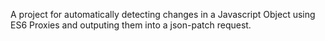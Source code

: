A project for automatically detecting changes in a Javascript Object using ES6 Proxies and outputing them into a json-patch request.